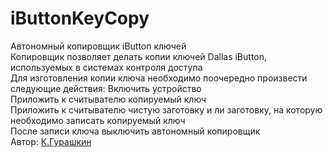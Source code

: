 ﻿# iButtonKeyCopy
 Автономный копировщик iButton ключей</br>
 Копировщик позволяет делать копии ключей Dallas iButton, используемых в системах контроля доступа</br>
 Для изготовления копии ключа необходимо поочередно произвести следующие действия:
 Включить устройство</br>
 Приложить к считывателю копируемый ключ</br>
 Приложить к считывателю чистую заготовку и ли заготовку, на которую необходимо записать копируемый ключ</br>
 После записи ключа выключить автономный копировщик</br>
 Автор: [К.Гурашкин](<https://github.com/CrockoMan>)
